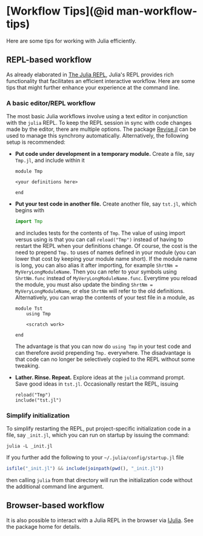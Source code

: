 # [Workflow Tips](@id man-workflow-tips)

Here are some tips for working with Julia efficiently.

## REPL-based workflow

As already elaborated in [The Julia REPL](@ref), Julia's REPL provides rich functionality
that facilitates an efficient interactive workflow. Here are some tips that might further enhance
your experience at the command line.

### A basic editor/REPL workflow

The most basic Julia workflows involve using a text editor in conjunction with the `julia` REPL. To keep the REPL session in sync with code changes made by the editor, there are multiple options. The package [Revise.jl](https://github.com/timholy/Revise.jl) can be used to manage this synchrony automatically. Alternatively, the following setup is recommended: 

  * **Put code under development in a temporary module.** Create a file, say `Tmp.jl`, and include
    within it

    ```
    module Tmp

    <your definitions here>

    end
    ```
    
  * **Put your test code in another file.** Create another file, say `tst.jl`, which begins with

    ```julia
    import Tmp
    ```

    and includes tests for the contents of `Tmp`. The value of using import versus using is that you can call `reload("Tmp")` instead of having to restart the REPL when your definitions change. Of course, the cost is the need to prepend `Tmp.` to uses of names defined in your module (you can lower that cost by keeping your module name short). If the module name is long, you can also alias it after importing, for example `ShrtNm = MyVeryLongModuleName`. Then you can refer to your symbols using `ShrtNm.func` instead of `MyVeryLongModuleName.func`. Everytime you reload the module, you must also update the binding `ShrtNm = MyVeryLongModuleName`, or else `ShrtNm` will refer to the old definitions. Alternatively, you can wrap the contents of your test file in a module, as

    ```
    module Tst
        using Tmp

        <scratch work>

    end
    ```

    The advantage is that you can now do `using Tmp` in your test code and can therefore avoid prepending
    `Tmp.` everywhere. The disadvantage is that code can no longer be selectively copied to the REPL
    without some tweaking.
    
  * **Lather. Rinse. Repeat.** Explore ideas at the `julia` command prompt. Save good ideas in `tst.jl`. Occasionally restart the REPL, issuing
  
    ```
    reload("Tmp")
    include("tst.jl")
    ```
    
### Simplify initialization

To simplify restarting the REPL, put project-specific initialization code in a file, say `_init.jl`,
which you can run on startup by issuing the command:

```
julia -L _init.jl
```

If you further add the following to your `~/.julia/config/startup.jl` file

```julia
isfile("_init.jl") && include(joinpath(pwd(), "_init.jl"))
```

then calling `julia` from that directory will run the initialization code without the additional
command line argument.

## Browser-based workflow

It is also possible to interact with a Julia REPL in the browser via [IJulia](https://github.com/JuliaLang/IJulia.jl).
See the package home for details.
